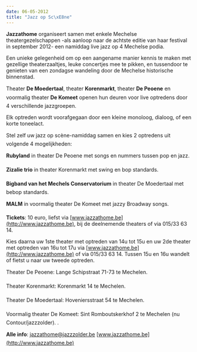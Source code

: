 ```yaml
---
date: 06-05-2012
title: "Jazz op Sc\xE8ne"
---
```

**Jazzathome** organiseert samen met enkele Mechelse theatergezelschappen -als aanloop naar de achtste editie van haar festival in september 2012- een namiddag live jazz op 4 Mechelse podia. 

Een unieke gelegenheid om op een aangename manier kennis te maken met gezellige theaterzaaltjes, leuke concertjes mee te pikken, en tussendoor te genieten van een zondagse wandeling door de Mechelse historische binnenstad. 

Theater **De Moedertaal**, theater **Korenmarkt**, theater **De Peoene** en voormalig theater **De Komeet** openen hun deuren voor live optredens door 4 verschillende jazzgroepen. 

Elk optreden wordt voorafgegaan door een kleine monoloog, dialoog, of een korte toneelact. 

Stel zelf uw jazz op scène-namiddag samen en kies 2 optredens uit volgende 4 mogelijkheden: 

**Rubyland** in theater De Peoene met songs en nummers tussen pop en jazz. 

**Zizalie trio** in theater Korenmarkt met swing en bop standards. 

**Bigband van het Mechels Conservatorium** in theater De Moedertaal met bebop standards. 

**MALM** in voormalig theater De Komeet met jazzy Broadway songs. 

**Tickets**: 10 euro, liefst via [www.jazzathome.be](http://www.jazzathome.be), bij de deelnemende theaters of via 015/33 63 14. 

Kies daarna uw 1ste theater met optreden van 14u tot 15u en uw 2de theater met optreden van 16u tot 17u via [www.jazzathome.be](http://www.jazzathome.be) of via 015/33 63 14. Tussen 15u en 16u wandelt of fietst u naar uw tweede optreden. 

Theater De Peoene: Lange Schipstraat 71-73 te Mechelen. 

Theater Korenmarkt: Korenmarkt 14 te Mechelen. 

Theater De Moedertaal: Hoveniersstraat 54 te Mechelen. 

Voormalig theater De Komeet: Sint Romboutskerkhof 2 te Mechelen (nu Contour/jazzzolder). . 

**Alle info**: [jazzathome@jazzzolder.be](mailto:jazzathome@jazzzolder.be)  [www.jazzathome.be](http://www.jazzathome.be)